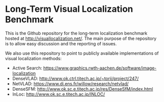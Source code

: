 # Long-Term Visual Localization Benchmark
This is the Github repository for the long-term localization benchmark hosted at http://visuallocalization.net/. 
The main purpose of the repository is to allow easy discussion and the reporting of issues.

We also use this repository to point to publicly available implementations of visual localization methods:
* Active Search: https://www.graphics.rwth-aachen.de/software/image-localization
* DenseVLAD: http://www.ok.ctrl.titech.ac.jp/~torii/project/247/
* NetVLAD: https://www.di.ens.fr/willow/research/netvlad/
* DenseSFM: http://www.ok.sc.e.titech.ac.jp/res/DenseSfM/index.html
* InLoc: http://www.ok.sc.e.titech.ac.jp/INLOC/
